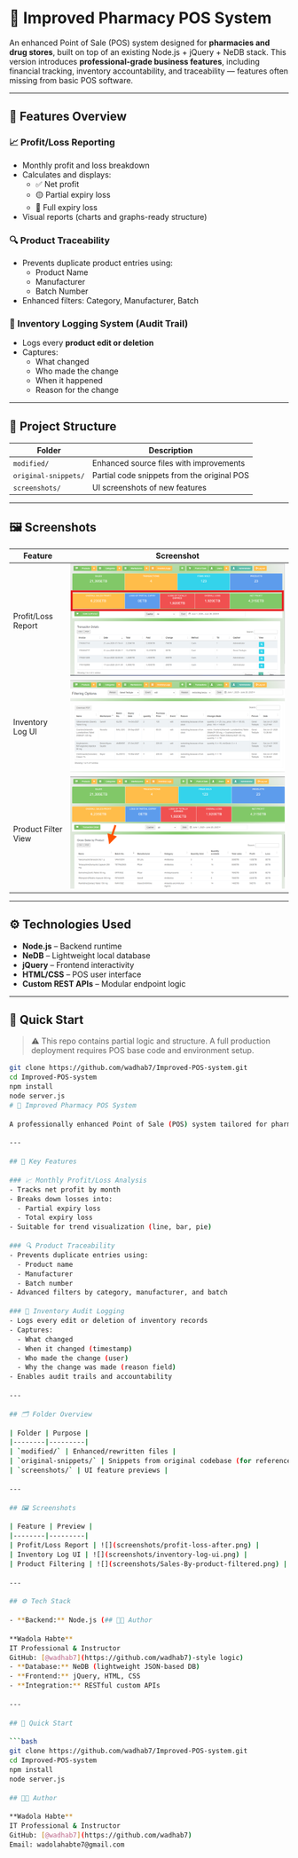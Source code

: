 # 💊 Improved Pharmacy POS System

An enhanced Point of Sale (POS) system designed for **pharmacies and drug stores**, built on top of an existing Node.js + jQuery + NeDB stack. This version introduces **professional-grade business features**, including financial tracking, inventory accountability, and traceability — features often missing from basic POS software.

---

## 🚀 Features Overview

### 📈 Profit/Loss Reporting
- Monthly profit and loss breakdown
- Calculates and displays:
  - ✅ Net profit
  - 🟡 Partial expiry loss
  - 🔴 Full expiry loss
- Visual reports (charts and graphs-ready structure)

### 🔍 Product Traceability
- Prevents duplicate product entries using:
  - Product Name
  - Manufacturer
  - Batch Number
- Enhanced filters: Category, Manufacturer, Batch

### 🧾 Inventory Logging System (Audit Trail)
- Logs every **product edit or deletion**
- Captures:
  - What changed
  - Who made the change
  - When it happened
  - Reason for the change

---

## 📂 Project Structure

| Folder | Description |
|--------|-------------|
| `modified/` | Enhanced source files with improvements |
| `original-snippets/` | Partial code snippets from the original POS |
| `screenshots/` | UI screenshots of new features |

---

## 🖼 Screenshots

| Feature | Screenshot |
|--------|------------|
| Profit/Loss Report | ![](screenshots/profit-loss-after.png) |
| Inventory Log UI | ![](screenshots/inventory-log-ui.png) |
| Product Filter View | ![](screenshots/Sales-By-product-filtered.png) |

---

## ⚙️ Technologies Used

- **Node.js** – Backend runtime
- **NeDB** – Lightweight local database
- **jQuery** – Frontend interactivity
- **HTML/CSS** – POS user interface
- **Custom REST APIs** – Modular endpoint logic

---

## 🧪 Quick Start

> ⚠️ This repo contains partial logic and structure. A full production deployment requires POS base code and environment setup.

```bash
git clone https://github.com/wadhab7/Improved-POS-system.git
cd Improved-POS-system
npm install
node server.js
# 💊 Improved Pharmacy POS System

A professionally enhanced Point of Sale (POS) system tailored for pharmacies and drug stores. Built on Node.js, jQuery, and NeDB, this system introduces real business-critical features such as traceable inventory control, monthly profit/loss reporting, and user accountability — beyond the limitations of basic POS tools.

---

## 🌟 Key Features

### 📈 Monthly Profit/Loss Analysis
- Tracks net profit by month
- Breaks down losses into:
  - Partial expiry loss
  - Total expiry loss
- Suitable for trend visualization (line, bar, pie)

### 🔍 Product Traceability
- Prevents duplicate entries using:
  - Product name
  - Manufacturer
  - Batch number
- Advanced filters by category, manufacturer, and batch

### 🧾 Inventory Audit Logging
- Logs every edit or deletion of inventory records
- Captures:
  - What changed
  - When it changed (timestamp)
  - Who made the change (user)
  - Why the change was made (reason field)
- Enables audit trails and accountability

---

## 🗂️ Folder Overview

| Folder | Purpose |
|--------|---------|
| `modified/` | Enhanced/rewritten files |
| `original-snippets/` | Snippets from original codebase (for reference) |
| `screenshots/` | UI feature previews |

---

## 🖼️ Screenshots

| Feature | Preview |
|--------|---------|
| Profit/Loss Report | ![](screenshots/profit-loss-after.png) |
| Inventory Log UI | ![](screenshots/inventory-log-ui.png) |
| Product Filtering | ![](screenshots/Sales-By-product-filtered.png) |

---

## ⚙️ Tech Stack

- **Backend:** Node.js (## 👨‍💻 Author

**Wadola Habte**  
IT Professional & Instructor  
GitHub: [@wadhab7](https://github.com/wadhab7)-style logic)
- **Database:** NeDB (lightweight JSON-based DB)
- **Frontend:** jQuery, HTML, CSS
- **Integration:** RESTful custom APIs

---

## 🔧 Quick Start

```bash
git clone https://github.com/wadhab7/Improved-POS-system.git
cd Improved-POS-system
npm install
node server.js

## 👨‍💻 Author

**Wadola Habte**  
IT Professional & Instructor  
GitHub: [@wadhab7](https://github.com/wadhab7)
Email: wadolahabte7@gmail.com

